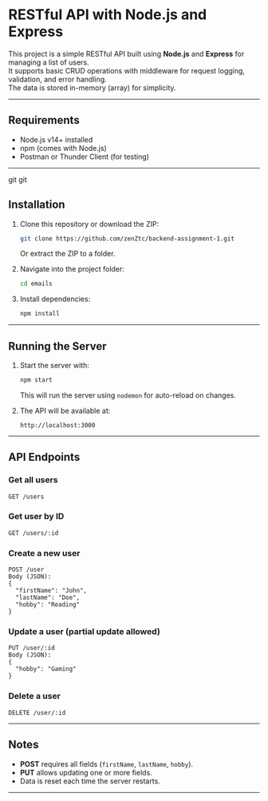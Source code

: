 # RESTful API with Node.js and Express

This project is a simple RESTful API built using **Node.js** and **Express** for managing a list of users.  
It supports basic CRUD operations with middleware for request logging, validation, and error handling.  
The data is stored in-memory (array) for simplicity.

---

## Requirements
- Node.js v14+ installed
- npm (comes with Node.js)
- Postman or Thunder Client (for testing)

---
git git
## Installation

1. Clone this repository or download the ZIP:
   ```bash
   git clone https://github.com/zenZtc/backend-assignment-1.git
   ```
   Or extract the ZIP to a folder.

2. Navigate into the project folder:
   ```bash
   cd emails
   ```

3. Install dependencies:
   ```bash
   npm install
   ```

---

## Running the Server

1. Start the server with:
   ```bash
   npm start
   ```
   This will run the server using `nodemon` for auto-reload on changes.

2. The API will be available at:
   ```
   http://localhost:3000
   ```

---

## API Endpoints

### Get all users
```
GET /users
```

### Get user by ID
```
GET /users/:id
```

### Create a new user
```
POST /user
Body (JSON):
{
  "firstName": "John",
  "lastName": "Doe",
  "hobby": "Reading"
}
```

### Update a user (partial update allowed)
```
PUT /user/:id
Body (JSON):
{
  "hobby": "Gaming"
}
```

### Delete a user
```
DELETE /user/:id
```

---

## Notes
- **POST** requires all fields (`firstName`, `lastName`, `hobby`).
- **PUT** allows updating one or more fields.
- Data is reset each time the server restarts.

---
